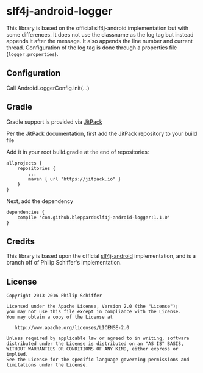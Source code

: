 slf4j-android-logger
==============

This library is based on the official slf4j-android implementation but with some differences.
It does not use the classname as the log tag but instead appends it after the message. It also appends the line number and current thread.
Configuration of the log tag is done through a properties file (`logger.properties`).

Configuration
-------------

Call AndroidLoggerConfig.init(...)

Gradle
--------

Gradle support is provided via [JitPack][3]

Per the JitPack documentation, first add the JitPack repository to your build file


Add it in your root build.gradle at the end of repositories:

```
allprojects {
	repositories {
		...
		maven { url "https://jitpack.io" }
	}
}
```

Next, add the dependency

```
dependencies {
	compile 'com.github.bleppard:slf4j-android-logger:1.1.0'
}
```


Credits
-------

This library is based upon the official [slf4j-android][2] implementation, and is a branch off of Philip Schiffer's implementation.


License
-------

    Copyright 2013-2016 Philip Schiffer

    Licensed under the Apache License, Version 2.0 (the "License");
    you may not use this file except in compliance with the License.
    You may obtain a copy of the License at

       http://www.apache.org/licenses/LICENSE-2.0

    Unless required by applicable law or agreed to in writing, software
    distributed under the License is distributed on an "AS IS" BASIS,
    WITHOUT WARRANTIES OR CONDITIONS OF ANY KIND, either express or implied.
    See the License for the specific language governing permissions and
    limitations under the License.

[1]: http://repository.sonatype.org/service/local/artifact/maven/redirect?r=central-proxy&g=de.psdev&a=slf4j-android-logger&v=LATEST
[2]: https://github.com/qos-ch/slf4j/tree/master/slf4j-android
[3]: https://jitpack.io/#bleppard/slf4j-android-logger
